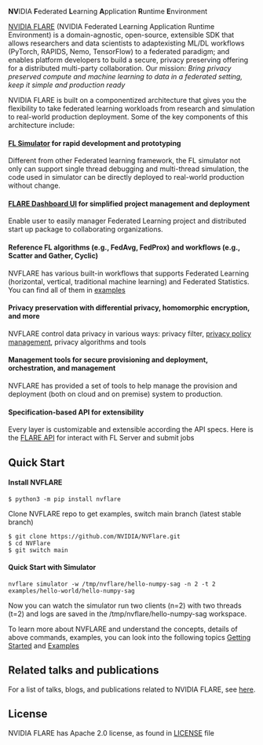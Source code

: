 **NV**IDIA **F**ederated **L**earning **A**pplication **R**untime **E**nvironment

[NVIDIA FLARE](https://nvflare.readthedocs.io/en/main/index.html) (NVIDIA Federated Learning Application Runtime Environment)
is a domain-agnostic, open-source, extensible SDK that allows researchers and data scientists to adaptexisting 
ML/DL workflows (PyTorch, RAPIDS, Nemo, TensorFlow) to a federated paradigm; and enables platform developers to build a 
secure, privacy preserving offering for a distributed multi-party collaboration. 
Our mission: _Bring privacy preserved compute and machine learning to data in a federated setting, keep it simple and production ready_

NVIDIA FLARE is built on a componentized architecture that gives you the flexibility to take federated learning workloads 
from research and simulation to real-world production deployment. Some of the key components of this architecture include:

#### [FL Simulator](https://nvflare.readthedocs.io/en/main/user_guide/fl_simulator.html) for rapid development and prototyping

Different from other Federated learning framework, the FL simulator not only can support single thread debugging and multi-thread simulation,
the code used in simulator can be directly deployed to real-world production without change. 

#### [FLARE Dashboard UI](https://nvflare.readthedocs.io/en/main/user_guide/dashboard_ui.html) for simplified project management and deployment  

Enable user to easily manager Federated Learning project and distributed start up package to collaborating organizations. 

#### Reference FL algorithms (e.g., FedAvg, FedProx) and workflows (e.g., Scatter and Gather, Cyclic)

NVFLARE has various built-in workflows that supports Federated Learning (horizontal, vertical, traditional machine learning) 
and Federated Statistics. You can find all of them in [examples](https://github.com/NVIDIA/NVFlare/tree/dev/examples)

#### Privacy preservation with differential privacy, homomorphic encryption, and more

 NVFLARE control data privacy in various ways: privacy filter, [privacy policy management](https://nvflare.readthedocs.io/en/main/user_guide/site_policy_management.html), 
 privacy algorithms and tools 

#### Management tools for secure provisioning and deployment, orchestration, and management

NVFLARE has provided a set of tools to help manage the provision and deployment (both on cloud and on premise) system to production.  

#### Specification-based API for extensibility

Every layer is customizable and extensible according the API specs. Here is the [FLARE API](https://nvflare.readthedocs.io/en/dev/real_world_fl/flare_api.html) for interact with FL Server and submit jobs 


## Quick Start

#### Install NVFLARE
```
$ python3 -m pip install nvflare
```
Clone NVFLARE repo to get examples, switch main branch (latest stable branch)
```
$ git clone https://github.com/NVIDIA/NVFlare.git
$ cd NVFlare
$ git switch main
```

#### **Quick Start with Simulator**

```
nvflare simulator -w /tmp/nvflare/hello-numpy-sag -n 2 -t 2 examples/hello-world/hello-numpy-sag
```
Now you can watch the simulator run two clients (n=2) with two threads (t=2) and logs are saved in the /tmp/nvflare/hello-numpy-sag workspace.

To learn more about NVFLARE and understand the concepts, details of above commands, examples, you can look into the following topics [Getting Started](https://nvflare.readthedocs.io/en/main/getting_started.html) and  [Examples](https://github.com/NVIDIA/NVFlare/tree/main/examples/)

## Related talks and publications

For a list of talks, blogs, and publications related to NVIDIA FLARE, see [here](docs/publications_and_talks.md).

## License

NVIDIA FLARE has Apache 2.0 license, as found in [LICENSE](https://github.com/NVIDIA/NVFlare/blob/dev/LICENSE) file 
 

